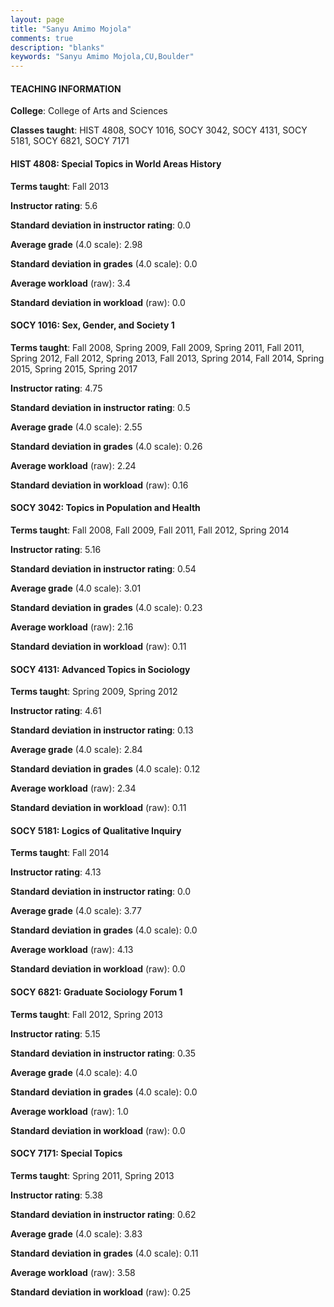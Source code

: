 ```yaml
---
layout: page
title: "Sanyu Amimo Mojola" 
comments: true
description: "blanks"
keywords: "Sanyu Amimo Mojola,CU,Boulder"
---
```

<head>
<script src="https://ajax.googleapis.com/ajax/libs/jquery/2.1.3/jquery.min.js"></script>
<script src="https://dl.dropboxusercontent.com/s/pc42nxpaw1ea4o9/highcharts.js?dl=0"></script>
<!-- <script src="../assets/js/highcharts.js"></script> -->
<style type="text/css">@font-face {
	font-family: "Bebas Neue";
	src: url(https://www.filehosting.org/file/details/544349/BebasNeue Regular.otf) format("opentype");
	}
	h1.Bebas { 
		font-family: "Bebas Neue", Verdana, Tahoma;
	}
</style>
</head>
	   
#### TEACHING INFORMATION

**College**: College of Arts and Sciences

**Classes taught**: HIST 4808, SOCY 1016, SOCY 3042, SOCY 4131, SOCY 5181, SOCY 6821, SOCY 7171

#### HIST 4808: Special Topics in World Areas History

**Terms taught**: Fall 2013

**Instructor rating**: 5.6

**Standard deviation in instructor rating**: 0.0

**Average grade** (4.0 scale): 2.98

**Standard deviation in grades** (4.0 scale): 0.0

**Average workload** (raw): 3.4

**Standard deviation in workload** (raw): 0.0

#### SOCY 1016: Sex, Gender, and Society 1

**Terms taught**: Fall 2008, Spring 2009, Fall 2009, Spring 2011, Fall 2011, Spring 2012, Fall 2012, Spring 2013, Fall 2013, Spring 2014, Fall 2014, Spring 2015, Spring 2015, Spring 2017

**Instructor rating**: 4.75

**Standard deviation in instructor rating**: 0.5

**Average grade** (4.0 scale): 2.55

**Standard deviation in grades** (4.0 scale): 0.26

**Average workload** (raw): 2.24

**Standard deviation in workload** (raw): 0.16

#### SOCY 3042: Topics in Population and Health

**Terms taught**: Fall 2008, Fall 2009, Fall 2011, Fall 2012, Spring 2014

**Instructor rating**: 5.16

**Standard deviation in instructor rating**: 0.54

**Average grade** (4.0 scale): 3.01

**Standard deviation in grades** (4.0 scale): 0.23

**Average workload** (raw): 2.16

**Standard deviation in workload** (raw): 0.11

#### SOCY 4131: Advanced Topics in Sociology

**Terms taught**: Spring 2009, Spring 2012

**Instructor rating**: 4.61

**Standard deviation in instructor rating**: 0.13

**Average grade** (4.0 scale): 2.84

**Standard deviation in grades** (4.0 scale): 0.12

**Average workload** (raw): 2.34

**Standard deviation in workload** (raw): 0.11

#### SOCY 5181: Logics of Qualitative Inquiry

**Terms taught**: Fall 2014

**Instructor rating**: 4.13

**Standard deviation in instructor rating**: 0.0

**Average grade** (4.0 scale): 3.77

**Standard deviation in grades** (4.0 scale): 0.0

**Average workload** (raw): 4.13

**Standard deviation in workload** (raw): 0.0

#### SOCY 6821: Graduate Sociology Forum 1

**Terms taught**: Fall 2012, Spring 2013

**Instructor rating**: 5.15

**Standard deviation in instructor rating**: 0.35

**Average grade** (4.0 scale): 4.0

**Standard deviation in grades** (4.0 scale): 0.0

**Average workload** (raw): 1.0

**Standard deviation in workload** (raw): 0.0

#### SOCY 7171: Special Topics

**Terms taught**: Spring 2011, Spring 2013

**Instructor rating**: 5.38

**Standard deviation in instructor rating**: 0.62

**Average grade** (4.0 scale): 3.83

**Standard deviation in grades** (4.0 scale): 0.11

**Average workload** (raw): 3.58

**Standard deviation in workload** (raw): 0.25

